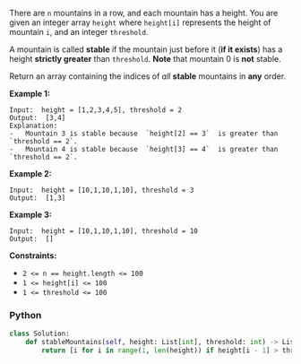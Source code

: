 There are  `n`  mountains in a row, and each mountain has a height. You are given an integer array  `height`
where  `height[i]`  represents the height of mountain  `i`, and an integer  `threshold`.

A mountain is called  **stable**  if the mountain just before it (**if it exists**) has a height  **strictly greater**
than  `threshold`.  **Note**  that mountain 0 is  **not**  stable.

Return an array containing the indices of  _all_  **stable**  mountains in  **any**  order.

**Example 1:**

```
Input:  height = [1,2,3,4,5], threshold = 2
Output:  [3,4]
Explanation:
-   Mountain 3 is stable because  `height[2] == 3`  is greater than  `threshold == 2`.
-   Mountain 4 is stable because  `height[3] == 4`  is greater than  `threshold == 2`.
```

**Example 2:**

```
Input:  height = [10,1,10,1,10], threshold = 3
Output:  [1,3]
```

**Example 3:**

```
Input:  height = [10,1,10,1,10], threshold = 10
Output:  []
```

**Constraints:**

- `2 <= n == height.length <= 100`
- `1 <= height[i] <= 100`
- `1 <= threshold <= 100`

### Python

```py
class Solution:
    def stableMountains(self, height: List[int], threshold: int) -> List[int]:
        return [i for i in range(1, len(height)) if height[i - 1] > threshold]
```